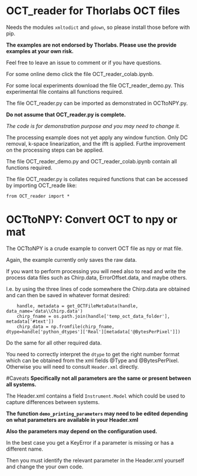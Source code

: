 # OCT_reader for Thorlabs OCT files
Needs the modules `xmltodict` and `gdown`, so please install those before with pip.

**The examples are not endorsed by Thorlabs. Please use the provide examples at your own risk.**

Feel free to leave an issue to comment or if you have questions.

For some online demo click the file OCT_reader_colab.ipynb.

For some local experiments download the file OCT_reader_demo.py.
This experimental file contains all functions required.

The file OCT_reader.py can be imported as demonstrated in OCTtoNPY.py.

**Do not assume that OCT_reader.py is complete.**

*The code is for demonstration purpose and you may need to change it.*

The processing example does not yet apply any window function.
Only DC removal, k-space linearization, and the ifft is applied.
Furthe improvement on the processing steps can be applied.

The file OCT_reader_demo.py and OCT_reader_colab.ipynb contain all functions required.

The file OCT_reader.py is collates required functions that can be accessed by importing OCT_reade like:

`from OCT_reader import *`

# OCTtoNPY: Convert OCT to npy or mat
The OCTtoNPY is a crude example to convert OCT file as npy or mat file.

Again, the example currently only saves the raw data.

If you want to perform processing you will need also to read and write the process data files such as
Chirp.data, ErrorOffset.data, and maybe others.

I.e. by using the three lines of code somewhere the Chirp.data are obtained and can then
be saved in whatever format desired:
```
    handle, metadata = get_OCTFileMetaData(handle, data_name='data\\Chirp.data')
    chirp_fname = os.path.join(handle['temp_oct_data_folder'], metadata['#text'])
    chirp_data = np.fromfile(chirp_fname, dtype=handle['python_dtypes']['Real'][metadata['@BytesPerPixel']])
```
Do the same for all other required data.

You need to correctly interpret the `dtype` to get the right number format which can be obtained from the xml fields
@Type and @BytesPerPixel.
Otherwise you will need to consult `Header.xml` directly.

#Caveats
**Specifically not all parameters are the same or present between all systems.**

The Header.xml contains a field `Instrument.Model` which could be used to capture differences between systems.

**The function `demo_printing_parameters` may need to be edited depending on what parameters are available in your Header.xml**

**Also the parameters may depend on the configuration used.**

In the best case you get a KeyError if a parameter is missing or has a different name.

Then you must identify the relevant parameter in the Header.xml yourself and change the your own code.